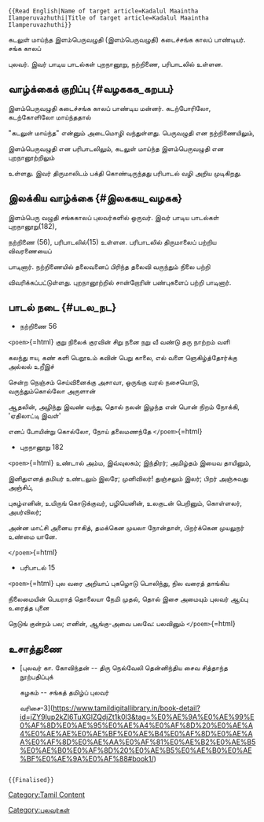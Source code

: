 ```{=mediawiki}
{{Read English|Name of target article=Kadalul Maaintha Ilamperuvazhuthi|Title of target article=Kadalul Maaintha Ilamperuvazhuthi}}
```
கடலுள் மாய்ந்த இளம்பெருவழுதி (இளம்பெருவழுதி) கடைச்சங்க காலப் பாண்டியர். சங்க காலப்
புலவர். இவர் பாடிய பாடல்கள் புறநானூறு, நற்றிணை, பரிபாடலில் உள்ளன.

## வாழ்க்கைக் குறிப்பு {#வழககக_கறபப}

இளம்பெருவழுதி கடைச்சங்க காலப் பாண்டிய மன்னர். கடற்போரிலோ, கடற்கோளிலோ மாய்ந்ததால்
\"கடலுள் மாய்ந்த\" என்னும் அடைமொழி வந்துள்ளது. பெருவழுதி என நற்றிணையிலும்,
இளம்பெருவழுதி என பரிபாடலிலும், கடலுள் மாய்ந்த இளம்பெருவழுதி என புறநானூற்றிலும்
உள்ளது. இவர் திருமாலிடம் பக்தி கொண்டிருந்தது பரிபாடல் வழி அறிய முடிகிறது.

## இலக்கிய வாழ்க்கை {#இலககய_வழகக}

இளம்பெரு வழுதி சங்ககாலப் புலவர்களில் ஒருவர். இவர் பாடிய பாடல்கள் புறநானூறு(182),
நற்றிணை (56), பரிபாடலில்(15) உள்ளன. பரிபாடலில் திருமாலைப் பற்றிய விவரணையைப்
பாடினார். நற்றிணையில் தலைவனைப் பிரிந்த தலைவி வருந்தும் நிலை பற்றி
விவரிக்கப்பட்டுள்ளது. புறநானூற்றில் சான்றோரின் பண்புகளைப் பற்றி பாடினார்.

## பாடல் நடை {#படல_நட}

-   நற்றிணை 56

`<poem>`{=html} குறு நிலைக் குரவின் சிறு நனை நறு வீ வண்டு தரு நாற்றம் வளி
கலந்து ஈய, கண் களி பெறூஉம் கவின் பெறு காலை, எல் வளை ஞெகிழ்த்தோர்க்கு அல்லல் உறீஇச்
சென்ற நெஞ்சம் செய்வினைக்கு அசாவா, ஒருங்கு வரல் நசையொடு, வருந்தும்கொல்லோ அருளான்
ஆதலின், அழிந்து இவண் வந்து, தொல் நலன் இழந்த என் பொன் நிறம் நோக்கி, \'ஏதிலாட்டி இவள்\'
எனப் போயின்று கொல்லோ, நோய் தலைமணந்தே `</poem>`{=html}

-   புறநானூறு 182

`<poem>`{=html} உண்டால் அம்ம, இவ்வுலகம்; இந்திரர்; அமிழ்தம் இயைவ தாயினும்,
இனிதுஎனத் தமியர் உண்டலும் இலரே; முனிவிலர்! துஞ்சலும் இலர்; பிறர் அஞ்சுவது அஞ்சிப்,
புகழ்எனின், உயிருங் கொடுக்குவர், பழியெனின், உலகுடன் பெறினும், கொள்ளலர், அயர்விலர்;
அன்ன மாட்சி அனைய ராகித், தமக்கென முயலா நோன்தாள், பிறர்க்கென முயலுநர் உண்மை யானே.
`</poem>`{=html}

-   பரிபாடல் 15

`<poem>`{=html} புல வரை அறியாப் புகழொடு பொலிந்து, நில வரைத் தாங்கிய
நிலைமையின் பெயராத் தொலையா நேமி முதல், தொல் இசை அமையும் புலவர் ஆய்பு உரைத்த புனை
நெடுங் குன்றம் பல; எனின், ஆங்கு-அவை பலவே: பலவினும் `</poem>`{=html}

## உசாத்துணை

-   [புலவர் கா. கோவிந்தன் -- திரு நெல்வேலி தென்னிந்திய சைவ சித்தாந்த நூற்பதிப்புக்
    கழகம் -- சங்கத் தமிழ்ப் புலவர்
    வரிசை-3](https://www.tamildigitallibrary.in/book-detail?id=jZY9lup2kZl6TuXGlZQdjZt1k0l3&tag=%E0%AE%9A%E0%AE%99%E0%AF%8D%E0%AE%95%E0%AE%A4%E0%AF%8D%20%E0%AE%A4%E0%AE%AE%E0%AE%BF%E0%AE%B4%E0%AF%8D%E0%AE%AA%E0%AF%8D%E0%AE%AA%E0%AF%81%E0%AE%B2%E0%AE%B5%E0%AE%B0%E0%AF%8D%20%E0%AE%B5%E0%AE%B0%E0%AE%BF%E0%AE%9A%E0%AF%88#book1/)

```{=mediawiki}
{{Finalised}}
```
[Category:Tamil Content](Category:Tamil_Content "wikilink")
[Category:புலவர்கள்](Category:புலவர்கள் "wikilink")
